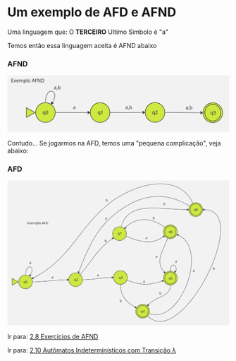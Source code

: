 # Um exemplo de AFD e AFND

Uma linguagem que: O **TERCEIRO** Ultimo Simbolo é "a"

Temos então essa linguagem aceita é AFND abaixo
### AFND

![](images/exemlo-afnd.jpg)

Contudo... Se jogarmos na AFD, temos uma "pequena complicação", veja abaixo:
### AFD

![](images/exemlo-afd.jpg)


Ir para: [2.8 Exercícios de AFND](08-exercicios-afnd.md)

Ir para: [2.10 Autômatos Indeterminísticos com Transição λ](10-automatos-inderministicos-λ-afnd-λ.md)
